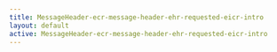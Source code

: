 ```yaml
---
title: MessageHeader-ecr-message-header-ehr-requested-eicr-intro
layout: default
active: MessageHeader-ecr-message-header-ehr-requested-eicr-intro
---
```


